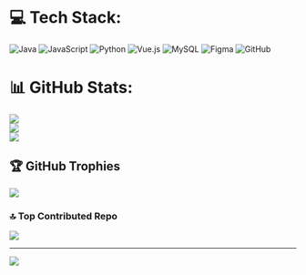 
# 💻 Tech Stack:
![Java](https://img.shields.io/badge/java-%23ED8B00.svg?style=for-the-badge&logo=openjdk&logoColor=white) ![JavaScript](https://img.shields.io/badge/javascript-%23323330.svg?style=for-the-badge&logo=javascript&logoColor=%23F7DF1E) ![Python](https://img.shields.io/badge/python-3670A0?style=for-the-badge&logo=python&logoColor=ffdd54) ![Vue.js](https://img.shields.io/badge/vue.js-%2335495e.svg?style=for-the-badge&logo=vuedotjs&logoColor=%234FC08D) ![MySQL](https://img.shields.io/badge/mysql-4479A1.svg?style=for-the-badge&logo=mysql&logoColor=white) ![Figma](https://img.shields.io/badge/figma-%23F24E1E.svg?style=for-the-badge&logo=figma&logoColor=white) ![GitHub](https://img.shields.io/badge/github-%23121011.svg?style=for-the-badge&logo=github&logoColor=white)
# 📊 GitHub Stats:
![](https://github-readme-stats.vercel.app/api?username=Alissonn1325&theme=neon&hide_border=false&include_all_commits=true&count_private=true)<br/>
![](https://github-readme-streak-stats.herokuapp.com/?user=Alissonn1325&theme=neon&hide_border=false)<br/>
![](https://github-readme-stats.vercel.app/api/top-langs/?username=Alissonn1325&theme=neon&hide_border=false&include_all_commits=true&count_private=true&layout=compact)

## 🏆 GitHub Trophies
![](https://github-profile-trophy.vercel.app/?username=Alissonn1325&theme=neon&no-frame=false&no-bg=true&margin-w=4)

### 🔝 Top Contributed Repo
![](https://github-contributor-stats.vercel.app/api?username=Alissonn1325&limit=5&theme=neon&combine_all_yearly_contributions=true)

---
[![](https://visitcount.itsvg.in/api?id=Alissonn1325&icon=6&color=1)](https://visitcount.itsvg.in)

<!-- Proudly created with GPRM ( https://gprm.itsvg.in ) -->

